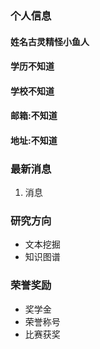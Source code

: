 ### 个人信息
####  姓名古灵精怪小鱼人
####  学历不知道
####  学校不知道
####  邮箱:不知道
####  地址:不知道

### 最新消息
1.  消息


### 研究方向
- 文本挖掘
- 知识图谱

### 荣誉奖励
  - 奖学金
  - 荣誉称号
  - 比赛获奖
